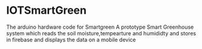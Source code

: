 # IOTSmartGreen
The arduino hardware code for Smartgreen
A prototype Smart Greenhouse system which reads the soil moisture,tempearture and humididty and stores in firebase and displays the data on a mobile device

